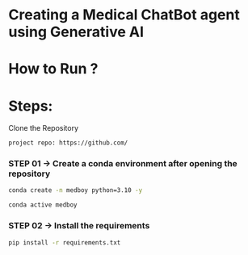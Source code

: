 # Creating a Medical ChatBot agent using Generative AI

# How to Run ?
# Steps:

Clone the Repository
```bash
project repo: https://github.com/
```

### STEP 01 -> Create a conda environment after opening the repository

```bash
conda create -n medboy python=3.10 -y
```

```bash
conda active medboy
```

### STEP 02 -> Install the requirements
```bash
pip install -r requirements.txt   
```